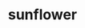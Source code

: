 ---
layout: animals&nature
title: sunflower
emoji: sunflower
permalink: 🌻.html
image: assets/img/3moji/sunflower.png
---